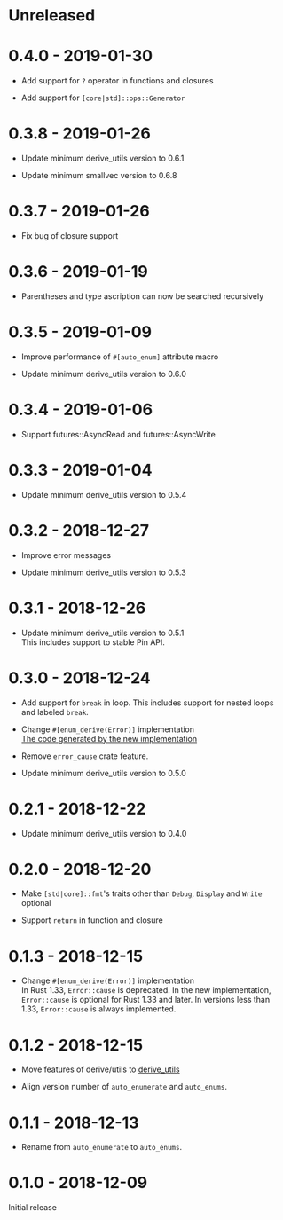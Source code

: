 # Unreleased

# 0.4.0 - 2019-01-30

* Add support for `?` operator in functions and closures

* Add support for `[core|std]::ops::Generator`

# 0.3.8 - 2019-01-26

* Update minimum derive_utils version to 0.6.1

* Update minimum smallvec version to 0.6.8

# 0.3.7 - 2019-01-26

* Fix bug of closure support

# 0.3.6 - 2019-01-19

* Parentheses and type ascription can now be searched recursively

# 0.3.5 - 2019-01-09

* Improve performance of `#[auto_enum]` attribute macro

* Update minimum derive_utils version to 0.6.0

# 0.3.4 - 2019-01-06

* Support futures::AsyncRead and futures::AsyncWrite

# 0.3.3 - 2019-01-04

* Update minimum derive_utils version to 0.5.4

# 0.3.2 - 2018-12-27

* Improve error messages

* Update minimum derive_utils version to 0.5.3

# 0.3.1 - 2018-12-26

* Update minimum derive_utils version to 0.5.1<br>
  This includes support to stable Pin API.

# 0.3.0 - 2018-12-24

* Add support for `break` in loop. This includes support for nested loops and labeled `break`.

* Change `#[enum_derive(Error)]` implementation<br>
  [The code generated by the new implementation](docs/supported_traits/std/error.md)

* Remove `error_cause` crate feature.

* Update minimum derive_utils version to 0.5.0

# 0.2.1 - 2018-12-22

* Update minimum derive_utils version to 0.4.0

# 0.2.0 - 2018-12-20

* Make `[std|core]::fmt`'s traits other than `Debug`, `Display` and `Write` optional

* Support `return` in function and closure

# 0.1.3 - 2018-12-15

* Change `#[enum_derive(Error)]` implementation<br>
  In Rust 1.33, `Error::cause` is deprecated. In the new implementation, `Error::cause` is optional for Rust 1.33 and later. In versions less than 1.33, `Error::cause` is always implemented.

# 0.1.2 - 2018-12-15

* Move features of derive/utils to [derive_utils](https://github.com/taiki-e/derive_utils)

* Align version number of `auto_enumerate` and `auto_enums`.

# 0.1.1 - 2018-12-13

* Rename from `auto_enumerate` to `auto_enums`.

# 0.1.0 - 2018-12-09

Initial release
